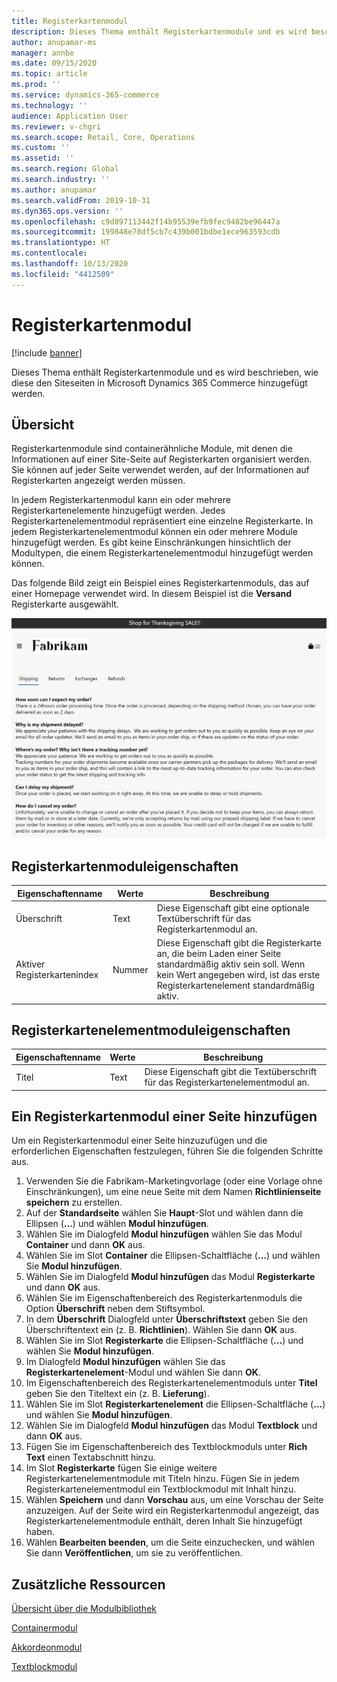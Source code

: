 ```yaml
---
title: Registerkartenmodul
description: Dieses Thema enthält Registerkartenmodule und es wird beschrieben, wie diese den Siteseiten in Microsoft Dynamics 365 Commerce hinzugefügt werden.
author: anupamar-ms
manager: annbe
ms.date: 09/15/2020
ms.topic: article
ms.prod: ''
ms.service: dynamics-365-commerce
ms.technology: ''
audience: Application User
ms.reviewer: v-chgri
ms.search.scope: Retail, Core, Operations
ms.custom: ''
ms.assetid: ''
ms.search.region: Global
ms.search.industry: ''
ms.author: anupamar
ms.search.validFrom: 2019-10-31
ms.dyn365.ops.version: ''
ms.openlocfilehash: c9d897113442f14b95539efb9fec9482be96447a
ms.sourcegitcommit: 199848e78df5cb7c439b001bdbe1ece963593cdb
ms.translationtype: HT
ms.contentlocale: 
ms.lasthandoff: 10/13/2020
ms.locfileid: "4412509"
---
```

# <a name="tab-module"></a>Registerkartenmodul

[!include [banner](includes/banner.md)]

Dieses Thema enthält Registerkartenmodule und es wird beschrieben, wie diese den Siteseiten in Microsoft Dynamics 365 Commerce hinzugefügt werden.

## <a name="overview"></a>Übersicht

Registerkartenmodule sind containerähnliche Module, mit denen die Informationen auf einer Site-Seite auf Registerkarten organisiert werden. Sie können auf jeder Seite verwendet werden, auf der Informationen auf Registerkarten angezeigt werden müssen.

In jedem Registerkartenmodul kann ein oder mehrere Registerkartenelemente hinzugefügt werden. Jedes Registerkartenelementmodul repräsentiert eine einzelne Registerkarte. In jedem Registerkartenelementmodul können ein oder mehrere Module hinzugefügt werden. Es gibt keine Einschränkungen hinsichtlich der Modultypen, die einem Registerkartenelementmodul hinzugefügt werden können.

Das folgende Bild zeigt ein Beispiel eines Registerkartenmoduls, das auf einer Homepage verwendet wird. In diesem Beispiel ist die **Versand** Registerkarte ausgewählt.

![Beispiel eines Registerkarten-Moduls](./media/ecommerce-tab.PNG)

## <a name="tab-module-properties"></a>Registerkartenmoduleigenschaften

| Eigenschaftenname | Werte | Beschreibung |
|---------------|--------|-------------|
| Überschrift | Text | Diese Eigenschaft gibt eine optionale Textüberschrift für das Registerkartenmodul an. |
| Aktiver Registerkartenindex | Nummer | Diese Eigenschaft gibt die Registerkarte an, die beim Laden einer Seite standardmäßig aktiv sein soll. Wenn kein Wert angegeben wird, ist das erste Registerkartenelement standardmäßig aktiv. |

## <a name="tab-item-module-properties"></a>Registerkartenelementmoduleigenschaften

| Eigenschaftenname | Werte | Beschreibung |
|---------------|--------|-------------|
| Titel | Text | Diese Eigenschaft gibt die Textüberschrift für das Registerkartenelementmodul an. |

## <a name="add-a-tab-module-to-a-page"></a>Ein Registerkartenmodul einer Seite hinzufügen

Um ein Registerkartenmodul einer Seite hinzuzufügen und die erforderlichen Eigenschaften festzulegen, führen Sie die folgenden Schritte aus.

1. Verwenden Sie die Fabrikam-Marketingvorlage (oder eine Vorlage ohne Einschränkungen), um eine neue Seite mit dem Namen **Richtlinienseite speichern** zu erstellen.
1. Auf der **Standardseite** wählen Sie **Haupt**-Slot und wählen dann die Ellipsen (**...**) und wählen **Modul hinzufügen**.
1. Wählen Sie im Dialogfeld **Modul hinzufügen** wählen Sie das Modul **Container** und dann **OK** aus.
1. Wählen Sie im Slot **Container** die Ellipsen-Schaltfläche (**...**) und wählen Sie **Modul hinzufügen**.
1. Wählen Sie im Dialogfeld **Modul hinzufügen** das Modul **Registerkarte** und dann **OK** aus.
1. Wählen Sie im Eigenschaftenbereich des Registerkartenmoduls die Option **Überschrift** neben dem Stiftsymbol.
1. In dem **Überschrift** Dialogfeld unter **Überschriftstext** geben Sie den Überschriftentext ein (z. B. **Richtlinien**). Wählen Sie dann **OK** aus.
1. Wählen Sie im Slot **Registerkarte** die Ellipsen-Schaltfläche (**...**) und wählen Sie **Modul hinzufügen**.
1. Im Dialogfeld **Modul hinzufügen** wählen Sie das **Registerkartenelement**-Modul und wählen Sie dann **OK**.
1. Im Eigenschaftenbereich des Registerkartenelementmoduls unter **Titel** geben Sie den Titeltext ein (z. B. **Lieferung**).
1. Wählen Sie im Slot **Registerkartenelement** die Ellipsen-Schaltfläche (**...**) und wählen Sie **Modul hinzufügen**.
1. Wählen Sie im Dialogfeld **Modul hinzufügen** das Modul **Textblock** und dann **OK** aus.
1. Fügen Sie im Eigenschaftenbereich des Textblockmoduls unter **Rich Text** einen Textabschnitt hinzu.
1. Im Slot **Registerkarte** fügen Sie einige weitere Registerkartenelementmodule mit Titeln hinzu. Fügen Sie in jedem Registerkartenelementmodul ein Textblockmodul mit Inhalt hinzu.
1. Wählen **Speichern** und dann **Vorschau** aus, um eine Vorschau der Seite anzuzeigen. Auf der Seite wird ein Registerkartenmodul angezeigt, das Registerkartenelementmodule enthält, deren Inhalt Sie hinzugefügt haben.
1. Wählen **Bearbeiten beenden**, um die Seite einzuchecken, und wählen Sie dann **Veröffentlichen**, um sie zu veröffentlichen.

## <a name="additional-resources"></a>Zusätzliche Ressourcen

[Übersicht über die Modulbibliothek](starter-kit-overview.md)

[Containermodul](add-container-module.md)

[Akkordeonmodul](add-accordion.md)

[Textblockmodul](add-content-rich-block.md)

